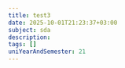 ```yaml
---
title: test3
date: 2025-10-01T21:23:37+03:00
subject: sda
description: 
tags: []
uniYearAndSemester: 21
---
```


